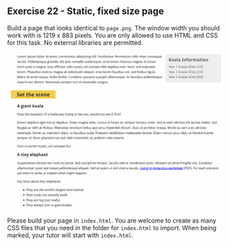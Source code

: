 ## Exercise 22 - Static, fixed size page

Build a page that looks identical to `page.png`. The window width you should work with is 1219 x 883 pixels. You are only allowed to use HTML and CSS for this task. No external libraries are permitted.

![](./page.png)

Please build your page in `index.html`. You are welcome to create as many CSS files that you need in the folder for `index.html` to import. When being marked, your tutor will start with `index.html`.
